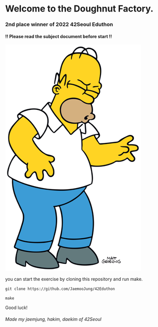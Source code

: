 # Welcome to the Doughnut Factory.

### 2nd place winner of 2022 42Seoul Eduthon

#### !! Please read the subject document before start !!

![homer](assets/main_image.png)

you can start the exercise by cloning this repository and run make.

```
git clone https://github.com/JaemooJung/42Eduthon
```
```
make
```

Good luck!


###### Made my jaemjung, hakim, daekim of 42Seoul


